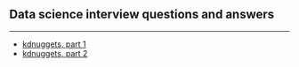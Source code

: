 ## Data science interview questions and answers

---

<ul>
  <li><a href="http://www.kdnuggets.com/2016/02/21-data-science-interview-questions-answers.html">kdnuggets, part 1</a></li>
  <li><a href="http://www.kdnuggets.com/2016/02/21-data-science-interview-questions-answers-part2.html">kdnuggets, part 2</a></li>
</ul>  
